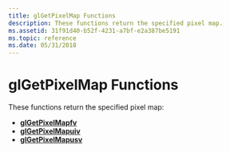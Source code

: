 ```yaml
---
title: glGetPixelMap Functions
description: These functions return the specified pixel map.
ms.assetid: 31f91d40-b52f-4231-a7bf-e2a387be5191
ms.topic: reference
ms.date: 05/31/2018
---
```


# glGetPixelMap Functions

These functions return the specified pixel map:

-   [**glGetPixelMapfv**](glgetpixelmapfv.md)
-   [**glGetPixelMapuiv**](glgetpixelmapuiv.md)
-   [**glGetPixelMapusv**](glgetpixelmapusv.md)

 

 




